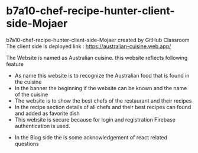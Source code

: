 # b7a10-chef-recipe-hunter-client-side-Mojaer

b7a10-chef-recipe-hunter-client-side-Mojaer created by GitHub Classroom
The client side is deployed link : https://australian-cuisine.web.app/

The Website is named as Australian cuisine. this website reflects following feature

- As name this website is to recognize the Australian food that is found in the cuisine
- In the banner the beginning if the website can be known and the name of the cuisine
- The website is to show the best chefs of the restaurant and their recipes
- In the recipe section details of all chefs and their best recipes can found and added as favorite dish
- This website is secure because for login and registration Firebase authentication is used.

* In the Blog side the is some acknowledgement of react related questions
